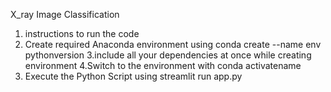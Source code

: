 X_ray Image Classification 

1. instructions to run the code 
2. Create required Anaconda environment using conda create --name env pythonversion 
3.include all your dependencies at once while creating environment 
4.Switch to the environment with conda activatename
5. Execute the Python Script using streamlit run app.py 
